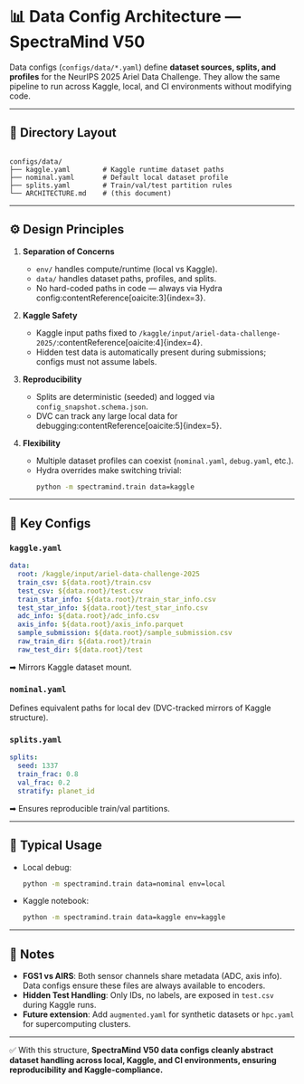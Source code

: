 # 📊 Data Config Architecture — SpectraMind V50

Data configs (`configs/data/*.yaml`) define **dataset sources, splits, and profiles** for the
NeurIPS 2025 Ariel Data Challenge. They allow the same pipeline to run across Kaggle,
local, and CI environments without modifying code.

---

## 📂 Directory Layout

```

configs/data/
├── kaggle.yaml        # Kaggle runtime dataset paths
├── nominal.yaml       # Default local dataset profile
├── splits.yaml        # Train/val/test partition rules
└── ARCHITECTURE.md    # (this document)

````

---

## ⚙️ Design Principles

1. **Separation of Concerns**  
   - `env/` handles compute/runtime (local vs Kaggle).  
   - `data/` handles dataset paths, profiles, and splits.  
   - No hard-coded paths in code — always via Hydra config:contentReference[oaicite:3]{index=3}.

2. **Kaggle Safety**  
   - Kaggle input paths fixed to `/kaggle/input/ariel-data-challenge-2025/`:contentReference[oaicite:4]{index=4}.  
   - Hidden test data is automatically present during submissions; configs must not assume labels.  

3. **Reproducibility**  
   - Splits are deterministic (seeded) and logged via `config_snapshot.schema.json`.  
   - DVC can track any large local data for debugging:contentReference[oaicite:5]{index=5}.

4. **Flexibility**  
   - Multiple dataset profiles can coexist (`nominal.yaml`, `debug.yaml`, etc.).  
   - Hydra overrides make switching trivial:  
     ```bash
     python -m spectramind.train data=kaggle
     ```

---

## 📝 Key Configs

### `kaggle.yaml`
```yaml
data:
  root: /kaggle/input/ariel-data-challenge-2025
  train_csv: ${data.root}/train.csv
  test_csv: ${data.root}/test.csv
  train_star_info: ${data.root}/train_star_info.csv
  test_star_info: ${data.root}/test_star_info.csv
  adc_info: ${data.root}/adc_info.csv
  axis_info: ${data.root}/axis_info.parquet
  sample_submission: ${data.root}/sample_submission.csv
  raw_train_dir: ${data.root}/train
  raw_test_dir: ${data.root}/test
````

➡ Mirrors Kaggle dataset mount.

### `nominal.yaml`

Defines equivalent paths for local dev (DVC-tracked mirrors of Kaggle structure).

### `splits.yaml`

```yaml
splits:
  seed: 1337
  train_frac: 0.8
  val_frac: 0.2
  stratify: planet_id
```

➡ Ensures reproducible train/val partitions.

---

## 🔄 Typical Usage

* Local debug:

  ```bash
  python -m spectramind.train data=nominal env=local
  ```
* Kaggle notebook:

  ```bash
  python -m spectramind.train data=kaggle env=kaggle
  ```

---

## 📌 Notes

* **FGS1 vs AIRS**: Both sensor channels share metadata (ADC, axis info). Data configs ensure these files are always available to encoders.
* **Hidden Test Handling**: Only IDs, no labels, are exposed in `test.csv` during Kaggle runs.
* **Future extension**: Add `augmented.yaml` for synthetic datasets or `hpc.yaml` for supercomputing clusters.

---

✅ With this structure, **SpectraMind V50 data configs cleanly abstract dataset handling across local, Kaggle, and CI environments, ensuring reproducibility and Kaggle-compliance.**

```

